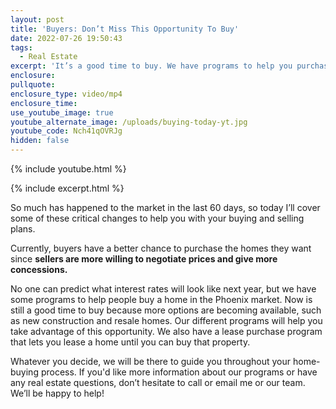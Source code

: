 ```yaml
---
layout: post
title: 'Buyers: Don’t Miss This Opportunity To Buy'
date: 2022-07-26 19:50:43
tags:
  - Real Estate
excerpt: 'It’s a good time to buy. We have programs to help you purchase your home. '
enclosure:
pullquote:
enclosure_type: video/mp4
enclosure_time:
use_youtube_image: true
youtube_alternate_image: /uploads/buying-today-yt.jpg
youtube_code: Nch41qOVRJg
hidden: false
---
```

{% include youtube.html %}

{% include excerpt.html %}

So much has happened to the market in the last 60 days, so today I’ll cover some of these critical changes to help you with your buying and selling plans.&nbsp;

Currently, buyers have a better chance to purchase the homes they want since **sellers are more willing to negotiate prices and give more concessions.**

No one can predict what interest rates will look like next year, but we have some programs to help people buy a home in the Phoenix market. Now is still a good time to buy because more options are becoming available, such as new construction and resale homes. Our different programs will help you take advantage of this opportunity. We also have a lease purchase program that lets you lease a home until you can buy that property.&nbsp;

Whatever you decide, we will be there to guide you throughout your home-buying process. If you'd like more information about our programs or have any real estate questions, don’t hesitate to call or email me or our team. We’ll be happy to help\!
